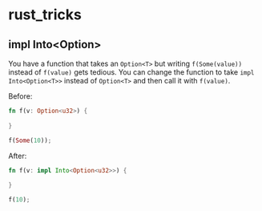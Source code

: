 # rust_tricks

## impl Into<Option<T>>
  
You have a function that takes an `Option<T>` but writing `f(Some(value))` instead of `f(value)` gets tedious. You can change the function to take `impl Into<Option<T>>` instead of `Option<T>` and then call it with `f(value)`.

Before: 
```rust
fn f(v: Option<u32>) {
   
}

f(Some(10));
```

After:

```rust
fn f(v: impl Into<Option<u32>>) {
   
}

f(10);
```




